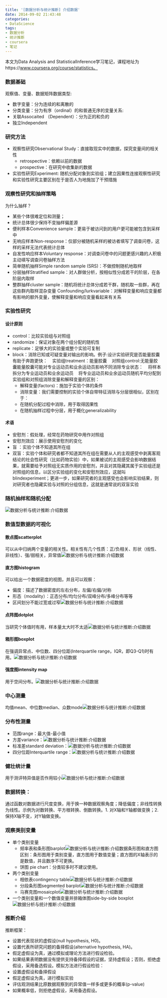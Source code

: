 ```yaml
---
title: '[数据分析与统计推断] 介绍数据'
date: 2014-09-02 21:43:48
categories: 
- DataScience
tags: 
- 数据分析
- 统计推断
- coursera
- 笔记
---
```

本文为Data Analysis and StatisticalInference学习笔记，课程地址为https://www.coursera.org/course/statistics。

### 数据基础

观察值、变量、数据矩阵数据类型:
- 数字变量：分为连续的和离散的
- 分类变量：分为有序（ordinal）的和普通无序的变量关系:
- 关联Assocaited （Dependent）：分为正的和负的
- 独立Independent

### 研究方法

- 观察性研究Observational Study：直接取现实中的数据，探究变量间的相关性
  - retrospective：依赖以前的数据
  - prospective：在研究中收集新的数据
- 实验性研究Experiment: 随机分配对象到实验组；建立因果性连接观察性研究和实验性研究主要区别在于是否人为地施加了干预措施

### 观察性研究和抽样策略

为什么抽样？
- 某些个体很难定位和测量；
- 统计总体很少保持不变抽样偏差源
- 便利样本Convenience sample：更易于被访问到的用户更可能被包含到采样中
- 无响应样本Non-response：仅部分被随机采样的被访者填写了调查问卷，这样的采样无法代表统计总体
- 自发性响应样本Voluntary response：对调查问卷中的问题更感兴趣的人积极主动填写调查问卷抽样方法
- 简单随机抽样Simple random sample (SRS)：不做控制随机地取样
- 分层抽样Stratified sample：对人群做分析，按相似性分成若干的阶层，在各阶层内取样
- 整群抽样cluster sample：随机将统计总体分成若干群，随机取一些群，再在这些群内取样混杂变量 Confounding/lurkvariable：对解释变量和响应变量都有影响的额外变量，使解释变量和响应变量看起来有关系

### 实验性研究

#### 设计原则

- control：比较实验组与对照组
- randomize：保证对象在两个组分配的随机性
- replicate：足够大的实验量或整个实验可复制
- block：消除已知或可疑变量对输出的影响。例子:设计实验研究是否能量胶囊有助于奔跑更快：    实验组treatment：能量胶囊    对照组control:无能量胶囊能量胶囊可能对专业运动员和业余运动员影响不同消除专业状态：    将样本拆分为专业运动员和业余运动员    将专业运动员和业余运动员随机平均分配到实验组和对照组消除变量和解释变量的区别：
  - 解释变量(factors)：施加于实验个体的条件
  - 消除变量：我们需要控制的实验个体自带特征消除与分层很相似，区别在于：
  - 在随机分配过程中消除，用于取得因果性
  - 在随机抽样过程中分层，用于概化generalizability

#### 术语

- 安慰剂：假处理，经常在药物研究中用作对照组
- 安慰剂效应：展示使用安慰剂的变化
- 盲 ：实验个体不知道其所在组
- 双盲：实验个体和研究者都不知道其所在组在需要从人的主观感受中剥离客观结论的社会性研究（比如药物实验）中，如果被试的主观感受会影响数据结果，就需要给予对照组无实质作用的安慰剂，并且对其隐藏其属于实验组还是对照组的信息，以区分实验组的变化和安慰剂效应，这就叫blindexperiment；更进一步，如果研究者的主观感受也会影响实验结果，则对研究者也隐藏实验与对照的分组信息，这就是通常说的双盲实验

### 随机抽样和随机分配

![数据分析与统计推断:介绍数据](/images/2014/9/0026uWfMgy6NULuQtSK96.jpg)

### 数值型数据的可视化

#### 散点图scatterplot

可以从中归纳两个变量的相关性。相关性有几个性质：正/负相关、形状（线性、非线性）、强/弱相关，异常值![数据分析与统计推断:介绍数据](/images/2014/9/0026uWfMgy6NULumtuBad.jpg)

#### 直方图histogram

可以给出一个数据密度的视图，并且可以观察：
- 偏度：描述了数据密度的左右分布，左偏/右偏/对称
- 形态（modality）：正态分布/均匀分布/双峰分布/多峰分布等等
- 区间划分不能过宽或过窄![数据分析与统计推断:介绍数据](/images/2014/9/0026uWfMgy6NULuroZ0ce.jpg)

#### 点阵图dotplot

当研究个体值时有用，样本量太大时不太适![数据分析与统计推断:介绍数据](/images/2014/9/0026uWfMgy6NULuCxnk7a.jpg)

#### 箱形图boxplot

在强调异常点、中位数、四分位距(Interquartile range，IQR，即Q3-Q1)时有用。![数据分析与统计推断:介绍数据](/images/2014/9/0026uWfMgy6NULuhSdM26.jpg)

#### 强度图intensity map

用于空间分布。![数据分析与统计推断:介绍数据](/images/2014/9/0026uWfMgy6NULu3Qeeaa.jpg)

### 中心测量

均值mean、中位数median、众数mode![数据分析与统计推断:介绍数据](/images/2014/9/0026uWfMgy6NULuMBC5cd.jpg)

### 分布性测量

- 范围range：最大值-最小值
- 方差variance：![数据分析与统计推断:介绍数据](/images/2014/9/0026uWfMgy6NULv1qMuae.png)
- 标准差standard deviation：![数据分析与统计推断:介绍数据](/images/2014/9/0026uWfMgy6NULuuC4B45.png)
- 四分位距Interquartile range：![数据分析与统计推断:介绍数据](/images/2014/9/0026uWfMgy6NULudqcM98.jpg)

### 健壮统计量

用于测评特异值是否作用较小![数据分析与统计推断:介绍数据](/images/2014/9/0026uWfMgy6NULuziYt55.jpg)

### 数据转换：

通过函数对数据进行尺度变换，用于换一种数据观察角度；降低偏度；非线性转换为线性。示例为对数转换、平方根转换、倒数转换。1. 对X轴和Y轴都做变换；2. 保持X轴不变，对Y轴做变换。

### 观察类别变量

- 单个类别变量
  - 频率表和条形图barplot![数据分析与统计推断:介绍数据](/images/2014/9/0026uWfMgy6NULu7YPd9f.jpg)条形图和直方图区别：条形图用于类别变量，直方图用于数值变量；直方图的X轴表示的是数值，并且数序不可更换。
  - 饼图 pie chart：分类较多时不建议使用。
- 两个类别变量
  - 相依表contingency table![数据分析与统计推断:介绍数据](/images/2014/9/0026uWfMgy6NULuV9Q377.jpg)
  - 分段条形图segmented barplot![数据分析与统计推断:介绍数据](/images/2014/9/0026uWfMgy6NULv4U5l9b.png)
  - 马赛克图mosaicplot![数据分析与统计推断:介绍数据](/images/2014/9/0026uWfMgy6NULuGKQ484.jpg)
- 一个类别变量和一个数值变量并排箱体图side-by-side boxplot![数据分析与统计推断:介绍数据](/images/2014/9/0026uWfMgy6NULuYU5bc1.png)

### 推断介绍

推断框架：
- 设置代表现状的虚假设(null hypothesis, H0)。
- 设置代表所研究问题的备择假设(alternative hypothesis, HA)。
- 假定虚假设为真，通过模拟或理论方法进行假设检验。
- 如果结果表明数据没有提供支持备择假设的证据，坚持虚假设；否则，拒绝虚假设，采用备选假设。模拟方法进行假设检验：
- 设置虚假设和备择假设
- 假定虚假设为真，进行模拟实验
- 评估观测结果比原数据观察到的异常值一样多或更多的概率(p-value)
- 如果概率低，则拒绝虚假设，采用备选假设。